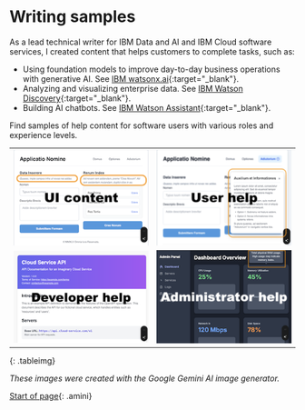 # Writing samples

As a lead technical writer for IBM Data and AI and IBM Cloud software services, I created content that helps customers to complete tasks, such as:

- Using foundation models to improve day-to-day business operations with generative AI. See [IBM watsonx.ai](https://www.ibm.com/docs/SSYOK8/wsj/analyze-data/fm-overview.html){:target="_blank"}.
- Analyzing and visualizing enterprise data. See [IBM Watson Discovery](https://michelle-miller.github.io/samples/discovery-data-sample.pdf){:target="_blank"}.
- Building AI chatbots. See [IBM Watson Assistant](https://michelle-miller.github.io/samples/assistant-sample.pdf){:target="_blank"}.

Find samples of help content for software users with various roles and experience levels.

| | |
|-|-|
|  [![UI content: Image of a dummy software user interface page with inline UI help content](images/ui-content.png)](ui-content.html) | [![User help: Image of a dummy user help window that is displayed in front of a software user interface page.](images/user-help.png)](user-help.html)|
| [![Developer help: Image of a dummy REST API reference page](images/dev-help.png)](developer-help.html) | [![Administrator help: Image of a dummy system administrator's dashboard with tooltip help](images/admin-help.png)](#administrator-help.html) |
{: .tableimg}

*These images were created with the Google Gemini AI image generator.*

[Start of page](https://michelle-miller.github.io/){: .amini}
